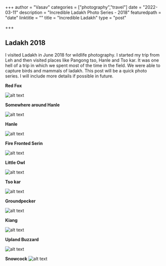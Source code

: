 +++
author = "Vasav"
categories = ["photography","travel"]
date = "2022-03-11"
description = "Incredible Ladakh Photo Series - 2018"
featuredpath = "date"
linktitle = ""
title = "Incredible Ladakh"
type = "post"

+++

## Ladakh 2018
I visited Ladakh in June 2018 for wildlife photography. I started my trip from Leh and then visited places like Pangong tso, Hanle and Tso kar. It was one hell of a trip in which we spent most of the time in the field. We were able to capture birds and mammals of ladakh. This post will be a quick photo series. I will include more details if possible in future.

**Red Fox**

![alt text](/img/ladakh/IMG_5860.jpg)

**Somewhere around Hanle**

![alt text](/img/ladakh/IMG_6894.jpg)

**Hanle**

![alt text](/img/ladakh/IMG_6641.jpg)

**Fire Fronted Serin**

![alt text](/img/ladakh/IMG_6989.jpg)

**Little Owl**

![alt text](/img/ladakh/IMG_7293.jpg)

**Tso kar**

![alt text](/img/ladakh/IMG_7673.jpg)

**Groundpecker**

![alt text](/img/ladakh/IMG_7886.jpg)

**Kiang**

![alt text](/img/ladakh/IMG_7935.jpg)

**Upland Buzzard**

![alt text](/img/ladakh/IMG_7983.jpg)

**Snowcock**
![alt text](/img/ladakh/IMG_8110.jpg)